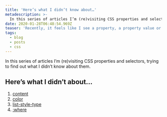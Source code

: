```yaml
---
title: 'Here’s what I didn’t know about…'
metadescription: >-
  In this series of articles I’m (re)visiting CSS properties and selectors, trying to find out what I didn’t know about them.
date: 2020-01-28T06:48:54.969Z
teaser: 'Recently, it feels like I see a property, a property value or a selector I haven’t heard about pop up every day. Often these things I learn aren’t even that new, which makes me wonder how much I don’t know about CSS.'
tags:
  - blog
  - posts
  - css
---
```


In this series of articles I’m (re)visiting CSS properties and selectors, trying to find out what I didn’t know about them.

## Here’s what I didn’t about…

1. [content](/blog/heres-what-i-didnt-know-about-content/)
1. [color](/blog/heres-what-i-didnt-know-about-color/)
1. [list-style-type](/blog/heres-what-i-didnt-know-about-list-style-type/)
1. [:where](/blog/2022/heres-what-i-didnt-know-about-where/)
